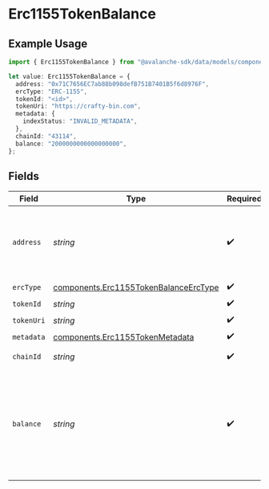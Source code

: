 # Erc1155TokenBalance

## Example Usage

```typescript
import { Erc1155TokenBalance } from "@avalanche-sdk/data/models/components";

let value: Erc1155TokenBalance = {
  address: "0x71C7656EC7ab88b098defB751B7401B5f6d8976F",
  ercType: "ERC-1155",
  tokenId: "<id>",
  tokenUri: "https://crafty-bin.com",
  metadata: {
    indexStatus: "INVALID_METADATA",
  },
  chainId: "43114",
  balance: "2000000000000000000",
};
```

## Fields

| Field                                                                                           | Type                                                                                            | Required                                                                                        | Description                                                                                     | Example                                                                                         |
| ----------------------------------------------------------------------------------------------- | ----------------------------------------------------------------------------------------------- | ----------------------------------------------------------------------------------------------- | ----------------------------------------------------------------------------------------------- | ----------------------------------------------------------------------------------------------- |
| `address`                                                                                       | *string*                                                                                        | :heavy_check_mark:                                                                              | A wallet or contract address in mixed-case checksum encoding.                                   | 0x71C7656EC7ab88b098defB751B7401B5f6d8976F                                                      |
| `ercType`                                                                                       | [components.Erc1155TokenBalanceErcType](../../models/components/erc1155tokenbalanceerctype.md)  | :heavy_check_mark:                                                                              | N/A                                                                                             |                                                                                                 |
| `tokenId`                                                                                       | *string*                                                                                        | :heavy_check_mark:                                                                              | N/A                                                                                             |                                                                                                 |
| `tokenUri`                                                                                      | *string*                                                                                        | :heavy_check_mark:                                                                              | N/A                                                                                             |                                                                                                 |
| `metadata`                                                                                      | [components.Erc1155TokenMetadata](../../models/components/erc1155tokenmetadata.md)              | :heavy_check_mark:                                                                              | N/A                                                                                             |                                                                                                 |
| `chainId`                                                                                       | *string*                                                                                        | :heavy_check_mark:                                                                              | The evm chain id.                                                                               | 43114                                                                                           |
| `balance`                                                                                       | *string*                                                                                        | :heavy_check_mark:                                                                              | The address balance for the token, in units specified by the `decimals` value for the contract. | 2000000000000000000                                                                             |
